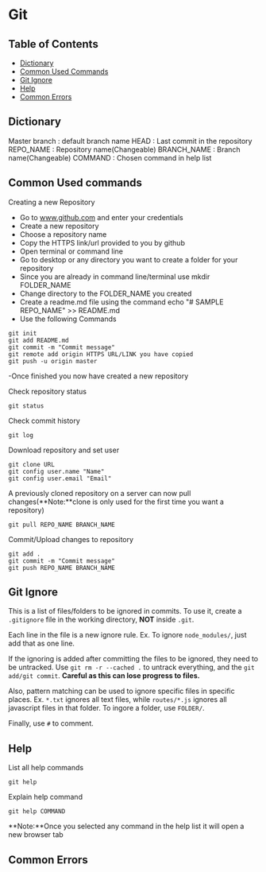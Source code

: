 # Git

## Table of Contents
- [Dictionary](#dictionary)
- [Common Used Commands](#common-used-commands)
- [Git Ignore](#git-ignore)
- [Help](#help)
- [Common Errors](#common-errors)


## Dictionary
Master branch : default branch name
HEAD : Last commit in the repository
REPO_NAME : Repository name(Changeable)
BRANCH_NAME : Branch name(Changeable)
COMMAND : Chosen command in help list

## Common Used commands

Creating a new Repository
- Go to www.github.com and enter your credentials
- Create a new repository
- Choose a repository name
- Copy the HTTPS link/url provided to you by github
- Open terminal or command line
- Go to desktop or any directory you want to create a folder for your repository
- Since you are already in command line/terminal use mkdir FOLDER_NAME
- Change directory to the FOLDER_NAME you created
- Create a readme.md file using the command echo "# SAMPLE REPO_NAME" >> README.md
- Use the following Commands
```git
git init
git add README.md
git commit -m "Commit message"
git remote add origin HTTPS URL/LINK you have copied
git push -u origin master
```
-Once finished you now have created a new repository

Check repository status
```git
git status
```
Check commit history
```git
git log
```

Download repository and set user
```git
git clone URL
git config user.name "Name"
git config user.email "Email"
```

A previously cloned repository on a server can now pull changes(**Note:**clone is only used for the first time you want a repository)

```git
git pull REPO_NAME BRANCH_NAME
```

Commit/Upload changes to repository
```git
git add .
git commit -m "Commit message"
git push REPO_NAME BRANCH_NAME
```

## Git Ignore

This is a list of files/folders to be ignored in commits. To use it, create a `.gitignore` file in the working directory, **NOT** inside `.git`.  

Each line in the file is a new ignore rule. Ex. To ignore `node_modules/`, just add that as one line.  

If the ignoring is added after committing the files to be ignored, they need to be untracked. Use `git rm -r --cached .` to untrack everything, and the `git add/git commit`. **Careful as this can lose progress to files.**   

Also, pattern matching can be used to ignore specific files in specific places. Ex. `*.txt` ignores all text files, while `routes/*.js` ignores all javascript files in that folder. To ingore a folder, use `FOLDER/`.

Finally, use `#` to comment.

## Help

List all help commands
```git
git help
```

Explain help command
```git
git help COMMAND
```
**Note:**Once you selected any command in the help list it will open a new browser tab

## Common Errors
